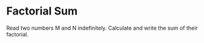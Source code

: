 # Factorial Sum

Read two numbers M and N indefinitely. Calculate and write the sum of their factorial.

